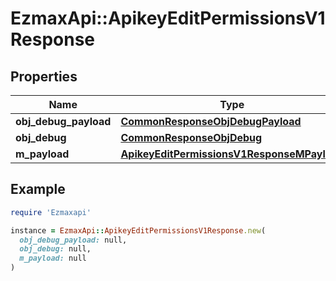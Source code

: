 # EzmaxApi::ApikeyEditPermissionsV1Response

## Properties

| Name | Type | Description | Notes |
| ---- | ---- | ----------- | ----- |
| **obj_debug_payload** | [**CommonResponseObjDebugPayload**](CommonResponseObjDebugPayload.md) |  |  |
| **obj_debug** | [**CommonResponseObjDebug**](CommonResponseObjDebug.md) |  | [optional] |
| **m_payload** | [**ApikeyEditPermissionsV1ResponseMPayload**](ApikeyEditPermissionsV1ResponseMPayload.md) |  |  |

## Example

```ruby
require 'Ezmaxapi'

instance = EzmaxApi::ApikeyEditPermissionsV1Response.new(
  obj_debug_payload: null,
  obj_debug: null,
  m_payload: null
)
```


